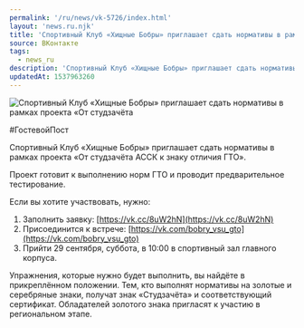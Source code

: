 ```yaml
---
permalink: '/ru/news/vk-5726/index.html'
layout: 'news.ru.njk'
title: 'Спортивный Клуб «Хищные Бобры» приглашает сдать нормативы в рамках проекта «От студзачёта АССК'
source: ВКонтакте
tags:
  - news_ru
description: 'Спортивный Клуб «Хищные Бобры» приглашает сдать нормативы в рамках проекта «От студзачёта'
updatedAt: 1537963260
---
```

![Спортивный Клуб «Хищные Бобры» приглашает сдать нормативы в рамках проекта «От студзачёта](https://sun9-47.userapi.com/impf/c849224/v849224560/8306d/JC0kWn-A6Es.jpg?size=763x763&quality=96&proxy=1&sign=a784be1416c20041a21f70533a86fe59&c_uniq_tag=RnX3GA-SzpQ7kZheqbNfcAb3nRdEQtc2r1ZPNjyyARE&type=album)

#ГостевойПост

Спортивный Клуб «Хищные Бобры» приглашает сдать нормативы в рамках проекта «От студзачёта АССК к знаку отличия ГТО».

Проект готовит к выполнению норм ГТО и проводит предварительное тестирование.

Если вы хотите участвовать, нужно:
1. Заполнить заявку: [https://vk.cc/8uW2hN](https://vk.cc/8uW2hN)
2. Присоединится к встрече: [https://vk.com/bobry_vsu_gto](https://vk.com/bobry_vsu_gto)
3. Прийти 29 сентября, суббота, в 10:00 в спортивный зал главного корпуса.

Упражнения, которые нужно будет выполнить, вы найдёте в прикреплённом положении. Тем, кто выполнят нормативы на золотые и серебряные знаки, получат знак «Студзачёта» и соответствующий сертификат. Обладателей золотого знака пригласят к участию в региональном этапе.
